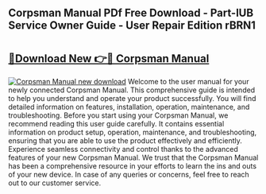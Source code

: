 ## Corpsman Manual PDf Free Download - Part-lUB Service Owner Guide - User Repair Edition rBRN1

# <h2><a href="http://bc43023.oget.top/?id=Corpsman+Manual">🔗Download New 👉🔴 Corpsman Manual</a></h2>

[![Corpsman Manual new download](https://i.imgur.com/5g1atiW.png)](http://bc43023.oget.top/?id=Corpsman+Manual)
Welcome to the user manual for your newly connected Corpsman Manual. This comprehensive guide is intended to help you understand and operate your product successfully. You will find detailed information on features, installation, operation, maintenance, and troubleshooting. Before you start using your Corpsman Manual, we recommend reading this user guide carefully. It contains essential information on product setup, operation, maintenance, and troubleshooting, ensuring that you are able to use the product effectively and efficiently. Experience seamless connectivity and control thanks to the advanced features of your new Corpsman Manual. We trust that the Corpsman Manual has been a comprehensive resource in your efforts to learn the ins and outs of your new device. In case of any queries or concerns, feel free to reach out to our customer service.
